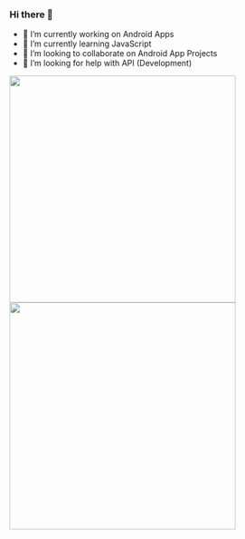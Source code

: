 ### Hi there 👋

<!--
**roomiers/roomiers** is a ✨ _special_ ✨ repository because its `README.md` (this file) appears on your GitHub profile.

Here are some ideas to get you started:

- 🔭 I’m currently working on Android Apps
- 🌱 I’m currently learning JavaScript
- 👯 I’m looking to collaborate on Android App Projects
- 🤔 I’m looking for help with API (Development)
- 💬 Ask me about ...
- 📫 How to reach me: ...
- 😄 Pronouns: ...
- ⚡ Fun fact: ...
-->

- 🔭 I’m currently working on Android Apps
- 🌱 I’m currently learning JavaScript
- 👯 I’m looking to collaborate on Android App Projects
- 🤔 I’m looking for help with API (Development)

<img align="left" src="https://github-readme-stats.vercel.app/api?username=roomiers&count_public=true&show_icons=true&theme=light" width="400"/>
<img align="center" src="https://github-readme-streak-stats.herokuapp.com/?user=roomiers" width="400">
